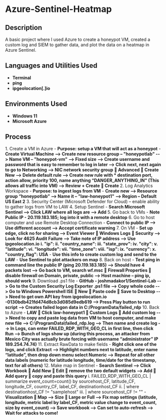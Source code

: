 # Azure-Sentinel-Heatmap

<h2>Description</h2>
A basic project where I used Azure to create a honeypot VM, created a custom log and SIEM to gather data, and plot the data on a heatmap in Azure Sentinel.
<br />


<h2>Languages and Utilities Used</h2>

- <b>Terminal</b> 
- <b>ping</b> 
- <b>ipgeolocation[.]io</b> 

<h2>Environments Used </h2>

- <b>Windows 11</b>
- <b>Microsoft Azure</b>

<h2>Process</h2> 
1. Create a VM in Azure
- <b>Purpose: setup a VM that will act as a honeypot</b>
- <b>Create Virtual Machine --> Create new resource group – "honeypotlab" --> Name VM – "honeypot-vm" --> Fixed size --> Create username and password that is easy to remember to log in later --> Click next, next again to go to Networking --> NIC network security group  Advanced  Create New --> Delete default rule --> Create new rule with * destination port, action allow, priority 100, name anything “DANGER_ANYTHING_IN" (This allows all traffic into VM) --> Review + Create  Create </b>
2. Log Analytics Workspace
- <b>Purpose: to ingest logs from VM</b>
- <b>Create new --> Resource group “honeypotlab” --> Name it – "law-honeypot1" --> Region – Default US East 2</b>
3.	Security Center (Microsoft Defender for Cloud) – enable ability to gather logs from VM to LAW
4.	Setup Sentinel
- <b>Search Microsoft Sentinel --> Click LAW where all logs are --> Add</b>
5.	Go back to VMs
- <b>Note Public IP - 20.119.183.185; log into it with a remote desktop</b>
6.	Go to host computer and use Remote Desktop Connection
- <b>Connect to public IP --> Use different account --> Accept certificate warning</b>
7.	On VM
- <b>Set up edge, click no for sharing --> Event Viewer  Windows Logs  Security --> Look for 4625 Audit Failure --> Take note of IP address --> Use ipgeolocation.io</b>
<b>i.	"ip": 
ii.	"country_name": 
iii.	"state_prov":  
iv.	"city": 
v.	"latitude": 
vi.	"longitude": 
vii.	"time_zone": 
viii.	"isp": 
ix.	"currency": 
x.	"country_flag": USA</b>
- <b>Use this info to create custom log and send to the LAW</b>
- <b>Use Sentinel to plot attackers on map</b>
8.	Back on host
- <b>Test ping in command line the public IP (ping 20.119.183.185) --> Should have 4 packets lost --> Go back to VM, search wf.msc  Firewall Properties  disable firewall on Domain, private, public --> Host machine – ping ip, should work</b>
9.	Download .ps1 file
- <b>GitHub - joshmadakor1/Sentinel-Lab --> Go to the Custom Security Log Exporter .ps1 file --> Copy whole code --> Go to Windows Powershell ISE  New  Paste code  Save to Desktop --> Need to get own API key from ipgeolocation.io -0130bdb421fd474d8cb3d085d9edb619 --> Press Play button to run script --> Creates failed logon data in C:/ProgramData/failed_rdp</b>
10.	Back to Azure
- <b>LAW  Click law-honeypot1  Custom Logs  Add custom log --> Need to copy and paste log data from VM to host computer, and make new file --> C:\ProgramData\failed_rdp.log --> Then name and create log --> In Logs, can enter FAILED_RDP_WITH_GEO_CL in first line, then click Run --> Bunch of logs show up (during this process, an attacker from Mexico City was actually brute forcing with username “administrator” IP 189.254.74.74)</b>
11.	Extract RawData to make fields
- <b>Right click one of the logs, and click Extract --> Highlight numbers next to latitude, enter name “latitude”, then drop down menu select Numeric --> Repeat for all other data labels (numeric for latitude longitude, time/date for the timestamp, text for all others)</b>
12.	Make map in Sentinel
- <b>Search Sentinel --> Click Workbook  Add New  Edit  remove the two default widgets --> Add  Add query  copy and paste this query </b>
i.	FAILED_RDP_WITH_GEO_CL | summarize event_count=count() by sourcehost_CF, latitude_CF, longitude_CF, country_CF, label_CF, destinationhost_CF
ii.	| where destinationhost_CF != "samplehost"
iii.	| where sourcehost_CF != ""
- <b>Visualization  Map --> Size  Large or Full --> Fix map settings (latitude, longitude, metric label by label_CF, metric value change to event_count, size by event_count) --> Save workbook --> Can set to auto-refresh --> Wait for attacks to come!</b>


<!--
 ```diff
- text in red
+ text in green
! text in orange
# text in gray
@@ text in purple (and bold)@@
```
--!>
